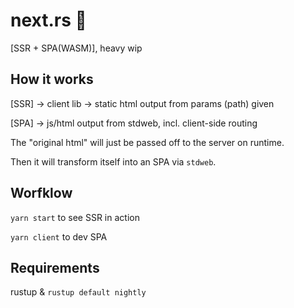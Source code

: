 # next.rs :unicorn:
[SSR + SPA(WASM)], heavy wip

## How it works
[SSR] -> client lib -> static html output from params (path) given

[SPA] -> js/html output from stdweb, incl. client-side routing

The "original html" will just be passed off to the server on runtime.

Then it will transform itself into an SPA via `stdweb`.

## Worfklow
`yarn start` to see SSR in action

`yarn client` to dev SPA

## Requirements
rustup & `rustup default nightly`
